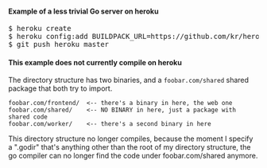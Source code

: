 #### Example of a less trivial Go server on heroku

<pre>
$ heroku create <example_app_name>
$ heroku config:add BUILDPACK_URL=https://github.com/kr/heroku-buildpack-go 
$ git push heroku master
</pre>

#### This example does not currently compile on heroku

The directory structure has two binaries, and a `foobar.com/shared` shared package that both try to import.

    foobar.com/frontend/  <-- there's a binary in here, the web one
    foobar.com/shared/    <-- NO BINARY in here, just a package with shared code
    foobar.com/worker/    <-- there's a second binary in here

This directory structure no longer compiles, because the moment I specify a ".godir" that's anything other than the root of my directory structure, the go compiler can no longer find the code under foobar.com/shared anymore.

